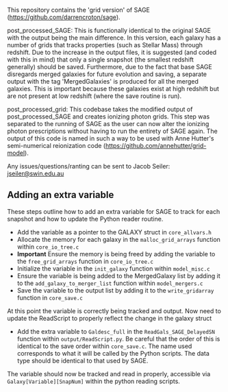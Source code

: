 This repository contains the 'grid version' of SAGE (https://github.com/darrencroton/sage). 

post_processed_SAGE: This is functionally identical to the original SAGE with the output being the main difference.  In this version, each galaxy has a number of grids that tracks properties (such as Stellar Mass) through redshift.  Due to the increase in the output files, it is suggested (and coded with this in mind) that only a single snapshot (the smallest redshift generally) should be saved. Furthermore, due to the fact that base SAGE disregards merged galaxies for future evolution and saving, a separate output with the tag 'MergedGalaxies' is produced for all the merged galaxies. This is important because these galaxies exist at high redshift but are not present at low redshift (where the save routine is run).

post_processed_grid: This codebase takes the modified output of post_processed_SAGE and creates ionizing photon grids. This step was separated to the running of SAGE as the user can now alter the ionizing photon prescriptions without having to run the entirety of SAGE again.  The output of this code is named in such a way to be used with Anne Hutter's semi-numerical reionization code (https://github.com/annehutter/grid-model).

Any issues/questions/ranting can be sent to Jacob Seiler: jseiler@swin.edu.au 

## Adding an extra variable

These steps outline how to add an extra variable for SAGE to track for each snapshot and how to update the Python reader routine.

* Add the variable as a pointer to the GALAXY struct in `core_allvars.h`
* Allocate the memory for each galaxy in the `malloc_grid_arrays` function within `core_io_tree.c`
* **Important** Ensure the memory is being freed by adding the variable to the `free_grid_arrays` function in `core_io_tree.c`
* Initialize the variable in the `init_galaxy` function within `model_misc.c`
* Ensure the variable is being added to the MergedGalaxy list by adding it to the `add_galaxy_to_merger_list` function within `model_mergers.c`
* Save the variable to the output list by adding it to the `write_gridarray` function in `core_save.c`

At this point the variable is correctly being tracked and output.  Now need to update the ReadScript to properly reflect the change in the galaxy struct

* Add the extra variable to `Galdesc_full` in the `ReadGals_SAGE_DelayedSN` function within `output/ReadScript.py`. Be careful that the order of this is identical to the save order within `core_save.c`. The name used corresponds to what it will be called by the Python scripts. The data type should be identical to that used by SAGE.

The variable should now be tracked and read in properly, accessible via `Galaxy[Variable][SnapNum]` within the python reading scripts. 

